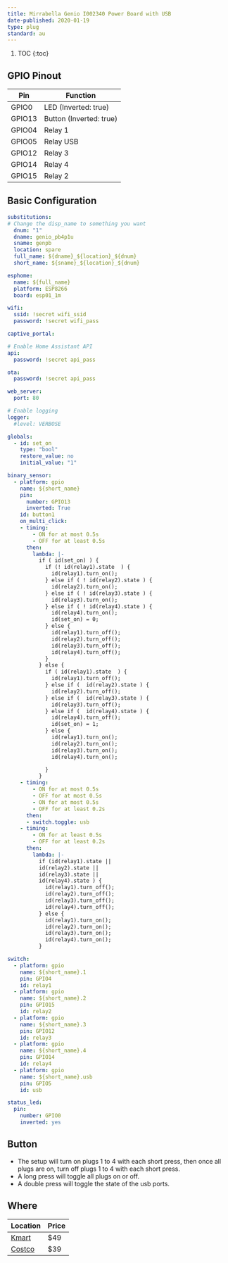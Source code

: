 ```yaml
---
title: Mirrabella Genio I002340 Power Board with USB
date-published: 2020-01-19
type: plug
standard: au
---
```

1. TOC
{:toc}

## GPIO Pinout

| Pin     | Function                           |
|---------|------------------------------------|
| GPIO0   | LED (Inverted: true)               |
| GPIO13  | Button (Inverted: true)            |
| GPIO04  | Relay 1                            |
| GPIO05  | Relay USB                          |
| GPIO12  | Relay 3                            |
| GPIO14  | Relay 4                            |
| GPIO15  | Relay 2                            |

## Basic Configuration

```yaml
substitutions:
# Change the disp_name to something you want  
  dnum: "1"
  dname: genio_pb4p1u
  sname: genpb
  location: spare
  full_name: ${dname}_${location}_${dnum}
  short_name: ${sname}_${location}_${dnum}

esphome:
  name: ${full_name}
  platform: ESP8266
  board: esp01_1m

wifi:
  ssid: !secret wifi_ssid
  password: !secret wifi_pass

captive_portal:

# Enable Home Assistant API
api:
  password: !secret api_pass

ota:
  password: !secret api_pass

web_server:
  port: 80

# Enable logging
logger:
  #level: VERBOSE

globals:
  - id: set_on
    type: "bool"
    restore_value: no
    initial_value: "1"

binary_sensor:
  - platform: gpio
    name: ${short_name}
    pin:
      number: GPIO13
      inverted: True
    id: button1
    on_multi_click:
    - timing:
        - ON for at most 0.5s
        - OFF for at least 0.5s
      then:
        lambda: |-
          if ( id(set_on) ) {
            if (! id(relay1).state  ) {
              id(relay1).turn_on();
            } else if ( ! id(relay2).state ) {
              id(relay2).turn_on();
            } else if ( ! id(relay3).state ) {
              id(relay3).turn_on();
            } else if ( ! id(relay4).state ) {
              id(relay4).turn_on();
              id(set_on) = 0;
            } else {
              id(relay1).turn_off();
              id(relay2).turn_off();
              id(relay3).turn_off();
              id(relay4).turn_off();
            }
          } else {
            if ( id(relay1).state  ) {
              id(relay1).turn_off();
            } else if (  id(relay2).state ) {
              id(relay2).turn_off();
            } else if (  id(relay3).state ) {
              id(relay3).turn_off();
            } else if (  id(relay4).state ) {
              id(relay4).turn_off();
              id(set_on) = 1;
            } else {
              id(relay1).turn_on();
              id(relay2).turn_on();
              id(relay3).turn_on();
              id(relay4).turn_on();

            }
          }
    - timing:
        - ON for at most 0.5s
        - OFF for at most 0.5s
        - ON for at most 0.5s
        - OFF for at least 0.2s
      then:
      - switch.toggle: usb
    - timing:
        - ON for at least 0.5s
        - OFF for at least 0.2s
      then:
        lambda: |-
          if (id(relay1).state ||
          id(relay2).state ||
          id(relay3).state ||
          id(relay4).state ) {
            id(relay1).turn_off();
            id(relay2).turn_off();
            id(relay3).turn_off();
            id(relay4).turn_off();
          } else {
            id(relay1).turn_on();
            id(relay2).turn_on();
            id(relay3).turn_on();
            id(relay4).turn_on();
          }

switch:
  - platform: gpio
    name: ${short_name}.1
    pin: GPIO4
    id: relay1
  - platform: gpio
    name: ${short_name}.2
    pin: GPIO15
    id: relay2
  - platform: gpio
    name: ${short_name}.3
    pin: GPIO12
    id: relay3
  - platform: gpio
    name: ${short_name}.4
    pin: GPIO14
    id: relay4
  - platform: gpio
    name: ${short_name}.usb
    pin: GPIO5
    id: usb

status_led:
  pin:
    number: GPIO0
    inverted: yes
```

## Button

* The setup will turn on plugs 1 to 4 with each short press, then once all plugs are on, turn off plugs 1 to 4 with each short press.
* A long press will toggle all plugs on or off.
* A double press will toggle the state of the usb ports.

## Where

| Location                                                                                            | Price |
|-----------------------------------------------------------------------------------------------------|-------|
| [Kmart](https://www.kmart.com.au/product/mirabella-genio-wi-fi-powerboard-with-usb-ports/2736803I)  | $49   |
| [Costco](costco.com.au)                                                                             | $39   |
